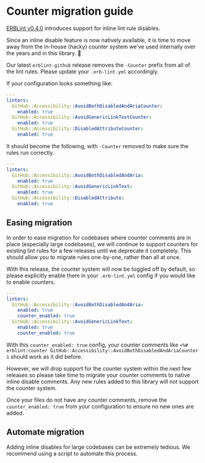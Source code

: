 # Counter migration guide

[ERBLint v0.4.0](https://github.com/Shopify/erb-lint/releases/tag/v0.4.0) introduces support for inline lint rule disables.

Since an inline disable feature is now natively available, it is time to move away from the in-house (hacky) counter system we've used internally over the years and in this library. 🎉

Our latest `erblint-github` release removes the `-Counter` prefix from all of the lint rules. Please update your `.erb-lint.yml` accordingly.

If your configuration looks something like:

```yaml
---
linters:
  GitHub::Accessibility::AvoidBothDisabledAndAriaCounter:
    enabled: true
  GitHub::Accessibility::AvoidGenericLinkTextCounter:
    enabled: true
  GitHub::Accessibility::DisabledAttributeCounter:
    enabled: true
```

It should become the following, with `-Counter` removed to make sure the rules run correctly.

```yaml
---
linters:
  GitHub::Accessibility::AvoidBothDisabledAndAria:
    enabled: true
  GitHub::Accessibility::AvoidGenericLinkText:
    enabled: true
  GitHub::Accessibility::DisabledAttribute:
    enabled: true
```

## Easing migration

In order to ease migration for codebases where counter comments are in place (especially large codebases), we will continue to support counters for existing lint rules for a few releases until we deprecate it completely. This should allow you to migrate rules one-by-one, rather than all at once.

With this release, the counter system will now be toggled off by default, so please explicitly enable them in your `.erb-lint.yml` config if you would like to enable counters.

```yaml
---
linters:
  GitHub::Accessibility::AvoidBothDisabledAndAria:
    enabled: true
    counter_enabled: true
  GitHub::Accessibility::AvoidGenericLinkText:
    enabled: true
    counter_enabled: true
```

With this `counter_enabled: true` config, your counter comments like `<%# erblint:counter GitHub::Accessibility::AvoidBothDisabledAndAriaCounter 1` should work as it did before.

However, we will drop support for the counter system within the next few releases so please take time to migrate your counter comments to native inline disable comments. Any new rules added to this library will not support the counter system.

Once your files do not have any counter comments, remove the `counter_enabled: true` from your configuration to ensure no new ones are added.

## Automate migration

Adding inline disables for large codebases can be extremely tedious. We recommend using a script to automate this process.

<!-- TODO: Add script that consumers can use -->
